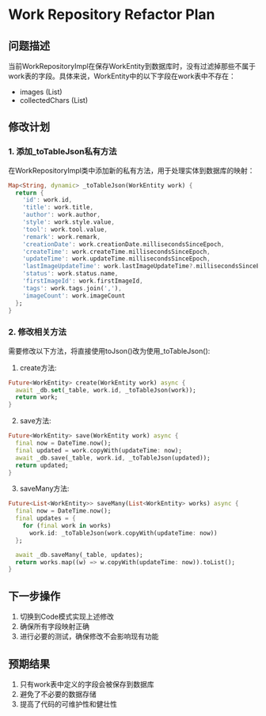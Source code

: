 # Work Repository Refactor Plan

## 问题描述

当前WorkRepositoryImpl在保存WorkEntity到数据库时，没有过滤掉那些不属于work表的字段。具体来说，WorkEntity中的以下字段在work表中不存在：

- images (List<WorkImage>)
- collectedChars (List<CharacterEntity>)

## 修改计划

### 1. 添加_toTableJson私有方法

在WorkRepositoryImpl类中添加新的私有方法，用于处理实体到数据库的映射：

```dart
Map<String, dynamic> _toTableJson(WorkEntity work) {
  return {
    'id': work.id,
    'title': work.title,
    'author': work.author,
    'style': work.style.value,
    'tool': work.tool.value,
    'remark': work.remark,
    'creationDate': work.creationDate.millisecondsSinceEpoch,
    'createTime': work.createTime.millisecondsSinceEpoch,
    'updateTime': work.updateTime.millisecondsSinceEpoch,
    'lastImageUpdateTime': work.lastImageUpdateTime?.millisecondsSinceEpoch,
    'status': work.status.name,
    'firstImageId': work.firstImageId,
    'tags': work.tags.join(','),
    'imageCount': work.imageCount
  };
}
```

### 2. 修改相关方法

需要修改以下方法，将直接使用toJson()改为使用_toTableJson():

1. create方法:

```dart
Future<WorkEntity> create(WorkEntity work) async {
  await _db.set(_table, work.id, _toTableJson(work));
  return work;
}
```

2. save方法:

```dart
Future<WorkEntity> save(WorkEntity work) async {
  final now = DateTime.now();
  final updated = work.copyWith(updateTime: now);
  await _db.save(_table, work.id, _toTableJson(updated));
  return updated;
}
```

3. saveMany方法:

```dart
Future<List<WorkEntity>> saveMany(List<WorkEntity> works) async {
  final now = DateTime.now();
  final updates = {
    for (final work in works)
      work.id: _toTableJson(work.copyWith(updateTime: now))
  };

  await _db.saveMany(_table, updates);
  return works.map((w) => w.copyWith(updateTime: now)).toList();
}
```

## 下一步操作

1. 切换到Code模式实现上述修改
2. 确保所有字段映射正确
3. 进行必要的测试，确保修改不会影响现有功能

## 预期结果

1. 只有work表中定义的字段会被保存到数据库
2. 避免了不必要的数据存储
3. 提高了代码的可维护性和健壮性
